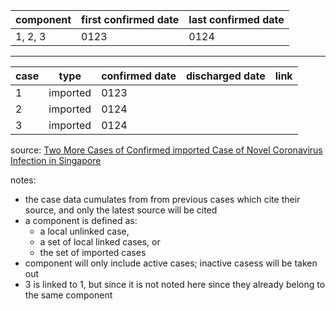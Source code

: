 | component | first confirmed date | last confirmed date |
| - | - | - |
| 1, 2, 3 | 0123 | 0124 |

---

| case | type | confirmed date | discharged date | link
| - | - | - | - | - |
| 1 | imported | 0123 | | |
| 2 | imported | 0124 | | |
| 3 | imported | 0124 | | |

source: [Two More Cases of Confirmed imported Case of Novel Coronavirus Infection in Singapore](https://www.moh.gov.sg/news-highlights/details/two-more-cases-of-confirmed-imported-case-of-novel-coronavirus-infection-in-singapore)

notes:
- the case data cumulates from from previous cases which cite their source, and only the latest source will be cited
- a component is defined as:
  - a local unlinked case,
  - a set of local linked cases, or
  - the set of imported cases
- component will only include active cases; inactive casess will be taken out
- 3 is linked to 1, but since it is not noted here since they already belong to the same component
